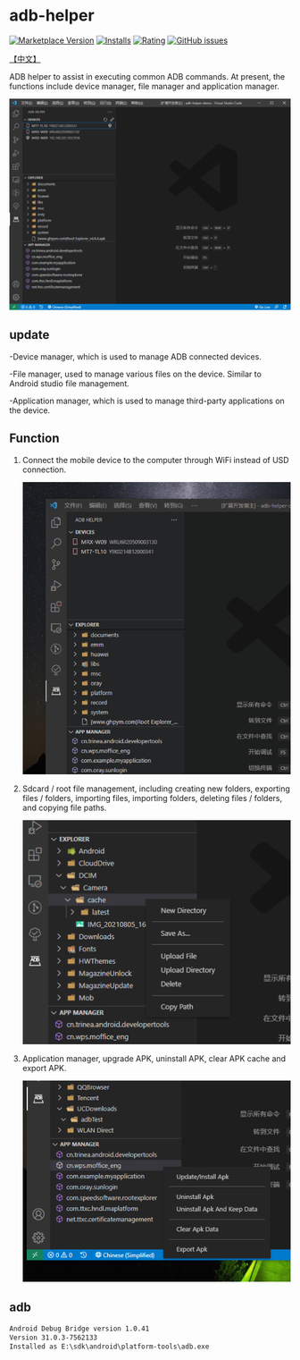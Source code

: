 # adb-helper

[![Marketplace Version](https://vsmarketplacebadge.apphb.com/version/jawa0919.adb-helper.svg)](https://marketplace.visualstudio.com/items?itemName=jawa0919.adb-helper) [![Installs](https://vsmarketplacebadge.apphb.com/installs/jawa0919.adb-helper.svg)](https://marketplace.visualstudio.com/items?itemName=jawa0919.adb-helper) [![Rating](https://vsmarketplacebadge.apphb.com/rating-star/jawa0919.adb-helper.svg)](https://marketplace.visualstudio.com/items?itemName=jawa0919.adb-helper) [![GitHub issues](https://img.shields.io/github/issues/jawa0919/adb-helper)](https://github.com/jawa0919/adb-helper/issues)

[【中文】](./../README.md)

ADB helper to assist in executing common ADB commands. At present, the functions include device manager, file manager and application manager.

![Home](./assets/home.png)

## update

-Device manager, which is used to manage ADB connected devices.

-File manager, used to manage various files on the device. Similar to Android studio file management.

-Application manager, which is used to manage third-party applications on the device.

## Function

1. Connect the mobile device to the computer through WiFi instead of USD connection.

   ![ Home](./assets/device.gif)

2. Sdcard / root file management, including creating new folders, exporting files / folders, importing files, importing folders, deleting files / folders, and copying file paths.

   ![ Home](./assets/explorer.png)

3. Application manager, upgrade APK, uninstall APK, clear APK cache and export APK.

   ![Home](./assets/manager.png)

## adb

```
Android Debug Bridge version 1.0.41
Version 31.0.3-7562133
Installed as E:\sdk\android\platform-tools\adb.exe
```
